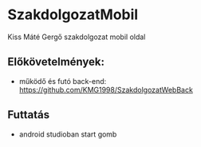 # SzakdolgozatMobil

Kiss Máté Gergő szakdolgozat mobil oldal

## Előkövetelmények:
- működő és futó back-end: https://github.com/KMG1998/SzakdolgozatWebBack

## Futtatás
- android studioban start gomb